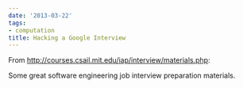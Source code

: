 ```yaml
---
date: '2013-03-22'
tags:
- computation
title: Hacking a Google Interview
---
```


From http://courses.csail.mit.edu/iap/interview/materials.php:

Some great software engineering job interview preparation materials.
